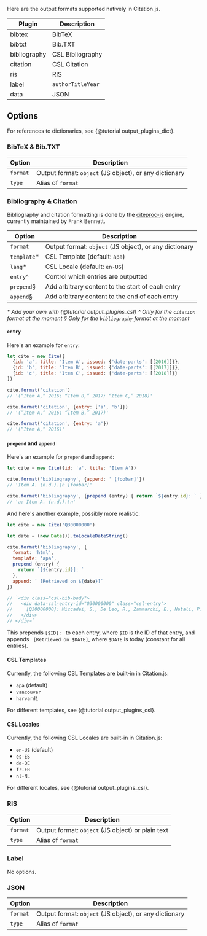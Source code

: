 Here are the output formats supported natively in Citation.js.

| Plugin | Description |
|--------|-------------|
| bibtex | BibTeX      |
| bibtxt | Bib.TXT     |
| bibliography | CSL Bibliography |
| citation | CSL Citation |
| ris    | RIS         |
| label  | `authorTitleYear` |
| data   | JSON        |

## Options

For references to dictionaries, see {@tutorial output_plugins_dict}.

### BibTeX & Bib.TXT

| Option | Description |
|--------|-------------|
| `format` | Output format: `object` (JS object), or any dictionary |
| `type` | Alias of `format` |

### Bibliography & Citation

Bibliography and citation formatting is done by the [citeproc-js](https://github.com/Juris-M/citeproc-js/) engine, currently maintained by Frank Bennett.

| Option | Description |
|--------|-------------|
| `format` | Output format: `object` (JS object), or any dictionary |
| `template`* | CSL Template (default: `apa`) |
| `lang`* | CSL Locale (default: `en-US`) |
| `entry`^ | Control which entries are outputted |
| `prepend`§ | Add arbitrary content to the start of each entry |
| `append`§ | Add arbitrary content to the end of each entry |

_* Add your own with {@tutorial output_plugins_csl}_
_^ Only for the `citation` format at the moment_
_§ Only for the `bibliography` format at the moment_

#### `entry`

Here's an example for `entry`:

```js
let cite = new Cite([
  {id: 'a', title: 'Item A', issued: {'date-parts': [[2016]]}},
  {id: 'b', title: 'Item B', issued: {'date-parts': [[2017]]}},
  {id: 'c', title: 'Item C', issued: {'date-parts': [[2018]]}}
])

cite.format('citation')
// '(“Item A,” 2016; “Item B,” 2017; “Item C,” 2018)'

cite.format('citation', {entry: ['a', 'b']})
// '(“Item A,” 2016; “Item B,” 2017)'

cite.format('citation', {entry: 'a'})
// '(“Item A,” 2016)'
```

#### `prepend` and `append`

Here's an example for `prepend` and `append`:

```js
let cite = new Cite({id: 'a', title: 'Item A'})

cite.format('bibliography', {append: ' [foobar]'})
// 'Item A. (n.d.).\n [foobar]'

cite.format('bibliography', {prepend (entry) { return `${entry.id}: ` }})
// 'a: Item A. (n.d.).\n'
```

And here's another example, possibly more realistic:

```js
let cite = new Cite('Q30000000')

let date = (new Date()).toLocaleDateString()

cite.format('bibliography', {
  format: 'html',
  template: 'apa',
  prepend (entry) {
    return `[${entry.id}]: `
  },
  append: ` [Retrieved on ${date}]`
})

// `<div class="csl-bib-body">
//   <div data-csl-entry-id="Q30000000" class="csl-entry">
//     [Q30000000]: Miccadei, S., De Leo, R., Zammarchi, E., Natali, P. G., &#38; Civitareale, D. (2002). The Synergistic Activity of Thyroid Transcription Factor 1 and Pax 8 Relies on the Promoter/Enhancer Interplay. <i>Molecular Endocrinology</i>, <i>16</i>(4), 837–846. https://doi.org/10.1210/MEND.16.4.0808 [Retrieved on 2018-7-10]
//   </div>
// </div>`
```

This prepends `[$ID]: ` to each entry, where `$ID` is the ID of that entry, and appends ` [Retrieved on $DATE]`, where `$DATE` is today (constant for all entries).

#### CSL Templates

Currently, the following CSL Templates are built-in in Citation.js:

  * `apa` (default)
  * `vancouver`
  * `harvard1`

For different templates, see {@tutorial output_plugins_csl}.

#### CSL Locales

Currently, the following CSL Locales are built-in in Citation.js:

  * `en-US` (default)
  * `es-ES`
  * `de-DE`
  * `fr-FR`
  * `nl-NL`

For different locales, see {@tutorial output_plugins_csl}.

### RIS

| Option | Description |
|--------|-------------|
| `format` | Output format: `object` (JS object) or plain text |
| `type` | Alias of `format` |

### Label

No options.

### JSON

| Option | Description |
|--------|-------------|
| `format` | Output format: `object` (JS object), or any dictionary |
| `type` | Alias of `format` |

